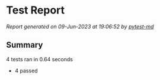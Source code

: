 # Test Report

*Report generated on 09-Jun-2023 at 19:06:52 by [pytest-md]*

[pytest-md]: https://github.com/hackebrot/pytest-md

## Summary

4 tests ran in 0.64 seconds

- 4 passed
